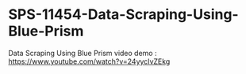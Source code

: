 # SPS-11454-Data-Scraping-Using-Blue-Prism
Data Scraping Using Blue Prism
video demo : https://www.youtube.com/watch?v=24yycIvZEkg
